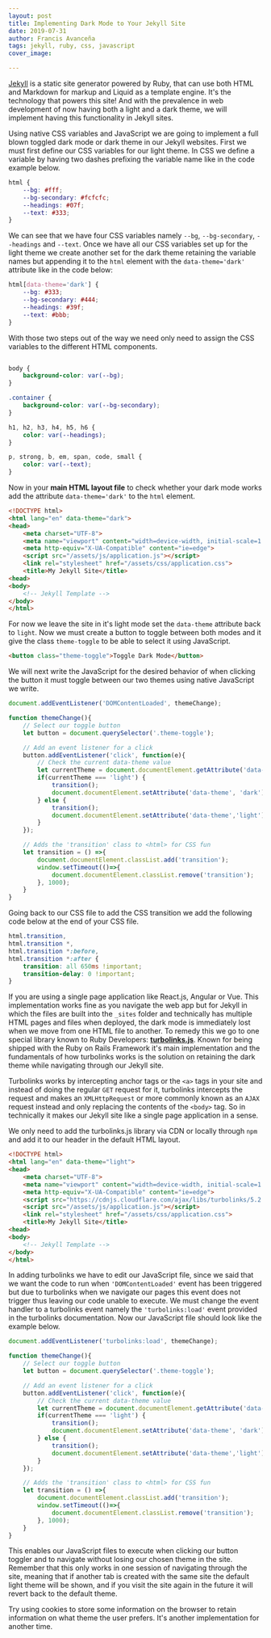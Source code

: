 ```yaml
---
layout: post
title: Implementing Dark Mode to Your Jekyll Site
date: 2019-07-31
author: Francis Avanceña
tags: jekyll, ruby, css, javascript
cover_image:

---
```

<a href="https://jekyllrb.com" target="_blank">Jekyll</a> is a static site generator powered by Ruby, that can use both HTML and Markdown for markup and Liquid as a template engine. It's the technology that powers this site! And with the prevalence in web development of now having both a light and a dark theme, we will implement having this functionality in Jekyll sites.

Using native CSS variables and JavaScript we are going to implement a full blown toggled dark mode or dark theme in our Jekyll websites. First we must first define our CSS variables for our light theme. In CSS we define a variable by having two dashes prefixing the variable name like in the code example below.

```css 
html {
    --bg: #fff;
    --bg-secondary: #fcfcfc;
    --headings: #07f;
    --text: #333;
}
```

We can see that we have four CSS variables namely `--bg`, `--bg-secondary`, `--headings` and `--text`. Once we have all our CSS variables set up for the light theme we create another set for the dark theme retaining the variable names but appending it to the `html` element with the `data-theme='dark'` attribute like in the code below:

```css 
html[data-theme='dark'] {
    --bg: #333;
    --bg-secondary: #444;
    --headings: #39f;
    --text: #bbb;
}
```

With those two steps out of the way we need only need to assign the CSS variables to the different HTML components.

```css 

body {
    background-color: var(--bg);
}

.container {
    background-color: var(--bg-secondary);
}

h1, h2, h3, h4, h5, h6 {
    color: var(--headings);
}

p, strong, b, em, span, code, small {
    color: var(--text);
}
```

Now in your **main HTML layout file** to check whether your dark mode works add the attribute `data-theme='dark'` to the `html` element.

```html 
<!DOCTYPE html>
<html lang="en" data-theme="dark">
<head>
    <meta charset="UTF-8">
    <meta name="viewport" content="width=device-width, initial-scale=1.0">
    <meta http-equiv="X-UA-Compatible" content="ie=edge">
    <script src="/assets/js/application.js"></script>
    <link rel="stylesheet" href="/assets/css/application.css">
    <title>My Jekyll Site</title>
<head>
<body>
    <!-- Jekyll Template -->
</body>
</html>
```

For now we leave the site in it's light mode set the `data-theme` attribute back to `light`. Now we must create a button to toggle between both modes and it give the class `theme-toggle` to be able to select it using JavaScript.

```html 
<button class="theme-toggle">Toggle Dark Mode</button>
```

We will next write the JavaScript for the desired behavior of when clicking the button it must toggle between our two themes using native JavaScript we write.

```js 
document.addEventListener('DOMContentLoaded', themeChange);

function themeChange(){
    // Select our toggle button
    let button = document.querySelector('.theme-toggle');

    // Add an event listener for a click
    button.addEventListener('click', function(e){
        // Check the current data-theme value
        let currentTheme = document.documentElement.getAttribute('data-theme');
        if(currentTheme === 'light') {
            transition();
            document.documentElement.setAttribute('data-theme', 'dark');
        } else {
            transition();
            document.documentElement.setAttribute('data-theme','light');
        }
    });

    // Adds the 'transition' class to <html> for CSS fun
    let transition = () =>{
        document.documentElement.classList.add('transition');
        window.setTimeout(()=>{
            document.documentElement.classList.remove('transition');
        }, 1000);
    }
}
```

Going back to our CSS file to add the CSS transition we add the following code below at the end of your CSS file.

```css 
html.transition,
html.transition *,
html.transition *:before,
html.transition *:after {
    transition: all 650ms !important;
    transition-delay: 0 !important;
}
```

If you are using a single page application like React.js, Angular or Vue. This implementation works fine as you navigate the web app but for Jekyll in which the files are built into the `_sites` folder and technically has multiple HTML pages and files when deployed, the dark mode is immediately lost when we move from one HTML file to another. To remedy this we go to one special library known to Ruby Developers: [**turbolinks.js**](https://github.com/turbolinks/turbolinks). Known for being shipped with the Ruby on Rails Framework it's main implementation and the fundamentals of how turbolinks works is the solution on retaining the dark theme while navigating through our Jekyll site.

Turbolinks works by intercepting anchor tags or the `<a>` tags in your site and instead of doing the regular `GET` request for it, turbolinks intercepts the request and makes an `XMLHttpRequest` or more commonly known as an `AJAX` request instead and only replacing the contents of the `<body>` tag. So in technically it makes our Jekyll site like a single page application in a sense.

We only need to add the turbolinks.js library via CDN or locally through `npm` and add it to our header in the default HTML layout.

```html 
<!DOCTYPE html>
<html lang="en" data-theme="light">
<head>
    <meta charset="UTF-8">
    <meta name="viewport" content="width=device-width, initial-scale=1.0">
    <meta http-equiv="X-UA-Compatible" content="ie=edge">
    <script src="https://cdnjs.cloudflare.com/ajax/libs/turbolinks/5.2.0/turbolinks.js"></script>
    <script src="/assets/js/application.js"></script>
    <link rel="stylesheet" href="/assets/css/application.css">
    <title>My Jekyll Site</title>
<head>
<body>
    <!-- Jekyll Template -->
</body>
</html>
```

In adding turbolinks we have to edit our JavaScript file, since we said that we want the code to run when `'DOMContentLoaded'` event has been triggered but due to turbolinks when we navigate our pages this event does not trigger thus leaving our code unable to execute. We must change the event handler to a turbolinks event namely the `'turbolinks:load'` event provided in the turbolinks documentation. Now our JavaScript file should look like the example below.

``` js
document.addEventListener('turbolinks:load', themeChange);

function themeChange(){
    // Select our toggle button
    let button = document.querySelector('.theme-toggle');

    // Add an event listener for a click
    button.addEventListener('click', function(e){
        // Check the current data-theme value
        let currentTheme = document.documentElement.getAttribute('data-theme');
        if(currentTheme === 'light') {
            transition();
            document.documentElement.setAttribute('data-theme', 'dark');
        } else {
            transition();
            document.documentElement.setAttribute('data-theme','light');
        }
    });

    // Adds the 'transition' class to <html> for CSS fun
    let transition = () =>{
        document.documentElement.classList.add('transition');
        window.setTimeout(()=>{
            document.documentElement.classList.remove('transition');
        }, 1000);
    }
}
```

This enables our JavaScript files to execute when clicking our button toggler and to navigate without losing our chosen theme in the site. Remember that this only works in one session of navigating through the site, meaning that if another tab is created with the same site the default light theme will be shown, and if you visit the site again in the future it will revert back to the default theme.

Try using cookies to store some information on the browser to retain information on what theme the user prefers. It's another implementation for another time.
